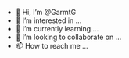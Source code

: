 - 👋 Hi, I’m @GarmtG
- 👀 I’m interested in ...
- 🌱 I’m currently learning ...
- 💞️ I’m looking to collaborate on ...
- 📫 How to reach me ...

<!---
GarmtG/GarmtG is a ✨ special ✨ repository because its `README.md` (this file) appears on your GitHub profile.
You can click the Preview link to take a look at your changes.
--->
